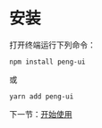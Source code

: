 # 安装

打开终端运行下列命令：

```
npm install peng-ui
```

或

```
yarn add peng-ui
```

下一节：[开始使用](#/doc/start)
